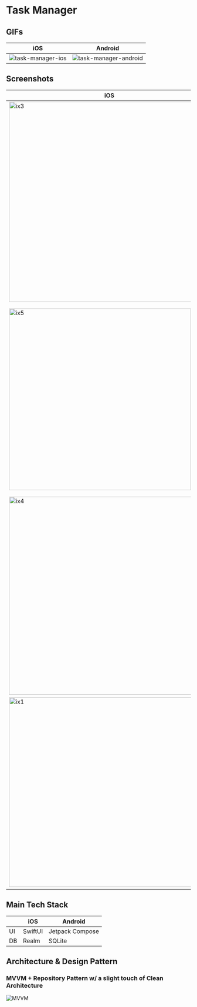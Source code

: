 # Task Manager

## GIFs

| iOS | Android |
|---|---|
| ![task-manager-ios](https://github.com/jeoffersondelapena/task-manager/assets/52815332/101e7dd0-4585-4675-86a3-0c498ba1484f) | ![task-manager-android](https://github.com/jeoffersondelapena/task-manager/assets/52815332/7da18e69-35f6-43e5-9120-da5e72d11586) |

## Screenshots

| iOS | Android |
|---|---|
| <img width="547" alt="ix3" src="https://github.com/jeoffersondelapena/task-manager/assets/52815332/c0538fd2-42a6-43b8-b99b-4176da1e548d"> | <img width="522" alt="ax3" src="https://github.com/jeoffersondelapena/task-manager/assets/52815332/ed50abe7-0cc7-40ac-ad5c-99649790ca9e"> |
| <img width="496" alt="ix5" src="https://github.com/jeoffersondelapena/task-manager/assets/52815332/524d04f6-323e-4c88-866e-90e388f07fb9"> | <img width="520" alt="ax5" src="https://github.com/jeoffersondelapena/task-manager/assets/52815332/f6a0d4be-cf23-445c-8cc5-9795bc6b49e7"> |
| <img width="541" alt="ix4" src="https://github.com/jeoffersondelapena/task-manager/assets/52815332/41b93d6e-cb34-4212-8558-ca8df0fb9b50"> | <img width="523" alt="ax4" src="https://github.com/jeoffersondelapena/task-manager/assets/52815332/9598b9c2-1a28-4ec2-b05e-c440c08531ec"> |
| <img width="518" alt="ix1" src="https://github.com/jeoffersondelapena/task-manager/assets/52815332/d9db6f9a-20d8-48b9-9465-4ef1823e5910"> | <img width="521" alt="ax1" src="https://github.com/jeoffersondelapena/task-manager/assets/52815332/439f7710-2862-42d1-b446-deaac1e278f7"> |

## Main Tech Stack

|   | iOS | Android |
|---|---|---|
| UI | SwiftUI | Jetpack Compose |
| DB | Realm | SQLite |

## Architecture & Design Pattern

### MVVM + Repository Pattern w/ a slight touch of Clean Architecture

![MVVM](https://github.com/jeoffersondelapena/task-manager/assets/52815332/865948d6-c2a9-4bbb-b4d3-6a155e43ee52)
